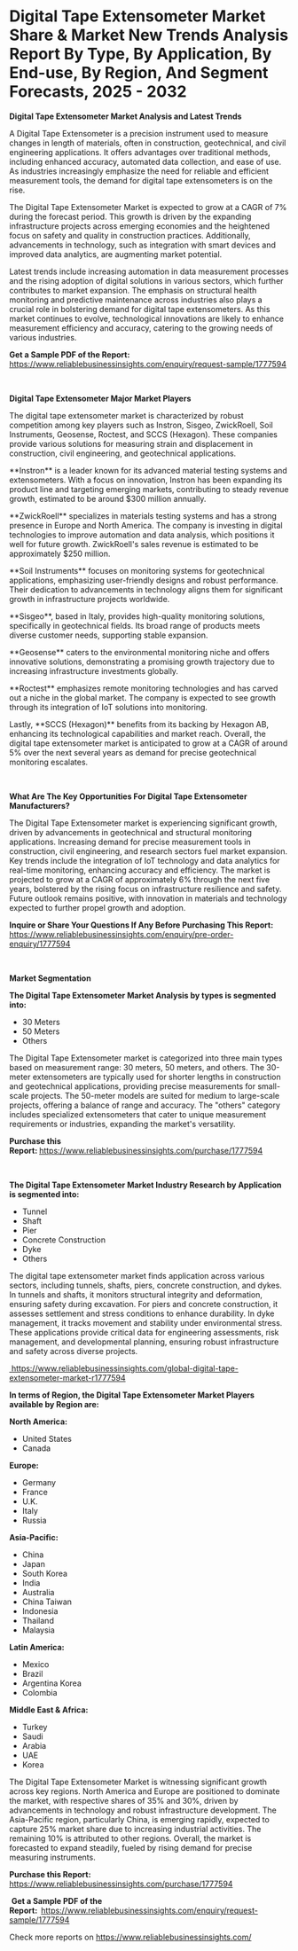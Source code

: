 <p><h1>Digital Tape Extensometer Market Share & Market New Trends Analysis Report By Type, By Application, By End-use, By Region, And Segment Forecasts, 2025 - 2032</h1></p><p><strong>Digital Tape Extensometer Market Analysis and Latest Trends</strong></p>
<p><p>A Digital Tape Extensometer is a precision instrument used to measure changes in length of materials, often in construction, geotechnical, and civil engineering applications. It offers advantages over traditional methods, including enhanced accuracy, automated data collection, and ease of use. As industries increasingly emphasize the need for reliable and efficient measurement tools, the demand for digital tape extensometers is on the rise.</p><p>The Digital Tape Extensometer Market is expected to grow at a CAGR of 7% during the forecast period. This growth is driven by the expanding infrastructure projects across emerging economies and the heightened focus on safety and quality in construction practices. Additionally, advancements in technology, such as integration with smart devices and improved data analytics, are augmenting market potential.</p><p>Latest trends include increasing automation in data measurement processes and the rising adoption of digital solutions in various sectors, which further contributes to market expansion. The emphasis on structural health monitoring and predictive maintenance across industries also plays a crucial role in bolstering demand for digital tape extensometers. As this market continues to evolve, technological innovations are likely to enhance measurement efficiency and accuracy, catering to the growing needs of various industries.</p></p>
<p><strong>Get a Sample PDF of the Report:&nbsp;</strong> <a href="https://www.reliablebusinessinsights.com/enquiry/request-sample/1777594?utm_campaign=2286&utm_medium=2&utm_source=Github&utm_content=ia&utm_term=18022025&utm_id=digital-tape-extensometer">https://www.reliablebusinessinsights.com/enquiry/request-sample/1777594</a></p>
<p>&nbsp;</p>
<p><strong>Digital Tape Extensometer Major Market Players</strong></p>
<p><p>The digital tape extensometer market is characterized by robust competition among key players such as Instron, Sisgeo, ZwickRoell, Soil Instruments, Geosense, Roctest, and SCCS (Hexagon). These companies provide various solutions for measuring strain and displacement in construction, civil engineering, and geotechnical applications.</p><p>**Instron** is a leader known for its advanced material testing systems and extensometers. With a focus on innovation, Instron has been expanding its product line and targeting emerging markets, contributing to steady revenue growth, estimated to be around $300 million annually.</p><p>**ZwickRoell** specializes in materials testing systems and has a strong presence in Europe and North America. The company is investing in digital technologies to improve automation and data analysis, which positions it well for future growth. ZwickRoell's sales revenue is estimated to be approximately $250 million.</p><p>**Soil Instruments** focuses on monitoring systems for geotechnical applications, emphasizing user-friendly designs and robust performance. Their dedication to advancements in technology aligns them for significant growth in infrastructure projects worldwide.</p><p>**Sisgeo**, based in Italy, provides high-quality monitoring solutions, specifically in geotechnical fields. Its broad range of products meets diverse customer needs, supporting stable expansion.</p><p>**Geosense** caters to the environmental monitoring niche and offers innovative solutions, demonstrating a promising growth trajectory due to increasing infrastructure investments globally.</p><p>**Roctest** emphasizes remote monitoring technologies and has carved out a niche in the global market. The company is expected to see growth through its integration of IoT solutions into monitoring.</p><p>Lastly, **SCCS (Hexagon)** benefits from its backing by Hexagon AB, enhancing its technological capabilities and market reach. Overall, the digital tape extensometer market is anticipated to grow at a CAGR of around 5% over the next several years as demand for precise geotechnical monitoring escalates.</p></p>
<p>&nbsp;</p>
<p><strong>What Are The Key Opportunities For Digital Tape Extensometer Manufacturers?</strong></p>
<p><p>The Digital Tape Extensometer market is experiencing significant growth, driven by advancements in geotechnical and structural monitoring applications. Increasing demand for precise measurement tools in construction, civil engineering, and research sectors fuel market expansion. Key trends include the integration of IoT technology and data analytics for real-time monitoring, enhancing accuracy and efficiency. The market is projected to grow at a CAGR of approximately 6% through the next five years, bolstered by the rising focus on infrastructure resilience and safety. Future outlook remains positive, with innovation in materials and technology expected to further propel growth and adoption.</p></p>
<p><strong>Inquire or Share Your Questions If Any Before Purchasing This Report:</strong> <a href="https://www.reliablebusinessinsights.com/enquiry/pre-order-enquiry/1777594?utm_campaign=2286&utm_medium=2&utm_source=Github&utm_content=ia&utm_term=18022025&utm_id=digital-tape-extensometer">https://www.reliablebusinessinsights.com/enquiry/pre-order-enquiry/1777594</a></p>
<p>&nbsp;</p>
<p><strong>Market Segmentation</strong></p>
<p><strong>The Digital Tape Extensometer Market Analysis by types is segmented into:</strong></p>
<p><ul><li>30 Meters</li><li>50 Meters</li><li>Others</li></ul></p>
<p><p>The Digital Tape Extensometer market is categorized into three main types based on measurement range: 30 meters, 50 meters, and others. The 30-meter extensometers are typically used for shorter lengths in construction and geotechnical applications, providing precise measurements for small-scale projects. The 50-meter models are suited for medium to large-scale projects, offering a balance of range and accuracy. The "others" category includes specialized extensometers that cater to unique measurement requirements or industries, expanding the market's versatility.</p></p>
<p><strong>Purchase this Report:&nbsp;</strong><a href="https://www.reliablebusinessinsights.com/purchase/1777594?utm_campaign=2286&utm_medium=2&utm_source=Github&utm_content=ia&utm_term=18022025&utm_id=digital-tape-extensometer">https://www.reliablebusinessinsights.com/purchase/1777594</a></p>
<p>&nbsp;</p>
<p><strong>The Digital Tape Extensometer Market Industry Research by Application is segmented into:</strong></p>
<p><ul><li>Tunnel</li><li>Shaft</li><li>Pier</li><li>Concrete Construction</li><li>Dyke</li><li>Others</li></ul></p>
<p><p>The digital tape extensometer market finds application across various sectors, including tunnels, shafts, piers, concrete construction, and dykes. In tunnels and shafts, it monitors structural integrity and deformation, ensuring safety during excavation. For piers and concrete construction, it assesses settlement and stress conditions to enhance durability. In dyke management, it tracks movement and stability under environmental stress. These applications provide critical data for engineering assessments, risk management, and developmental planning, ensuring robust infrastructure and safety across diverse projects.</p></p>
<p><a href="https://www.reliablebusinessinsights.com/global-digital-tape-extensometer-market-r1777594?utm_campaign=2286&utm_medium=2&utm_source=Github&utm_content=ia&utm_term=18022025&utm_id=digital-tape-extensometer">&nbsp;https://www.reliablebusinessinsights.com/global-digital-tape-extensometer-market-r1777594</a></p>
<p><strong>In terms of Region, the Digital Tape Extensometer Market Players available by Region are:</strong></p>
<p>
    <p> <strong> North America: </strong>
        <ul>
            <li>United States</li>
            <li>Canada</li>
        </ul>
        </p> 
    <p> <strong> Europe: </strong>
        <ul>
            <li>Germany</li>
            <li>France</li>
            <li>U.K.</li>
            <li>Italy</li>
            <li>Russia</li>
        </ul>
        </p> 
    <p> <strong> Asia-Pacific: </strong>
        <ul>
            <li>China</li>
            <li>Japan</li>
            <li>South Korea</li>
            <li>India</li>
            <li>Australia</li>
            <li>China Taiwan</li>
            <li>Indonesia</li>
            <li>Thailand</li>
            <li>Malaysia</li>
        </ul>
        </p> 
    <p> <strong> Latin America: </strong>
        <ul>
            <li>Mexico</li>
            <li>Brazil</li>
            <li>Argentina Korea</li>
            <li>Colombia</li>
        </ul>
        </p> 
    <p> <strong> Middle East & Africa: </strong>
        <ul>
            <li>Turkey</li>
            <li>Saudi</li>
            <li>Arabia</li>
            <li>UAE</li>
            <li>Korea</li>
        </ul>
    </p>
    </p>
<p><p>The Digital Tape Extensometer Market is witnessing significant growth across key regions. North America and Europe are positioned to dominate the market, with respective shares of 35% and 30%, driven by advancements in technology and robust infrastructure development. The Asia-Pacific region, particularly China, is emerging rapidly, expected to capture 25% market share due to increasing industrial activities. The remaining 10% is attributed to other regions. Overall, the market is forecasted to expand steadily, fueled by rising demand for precise measuring instruments.</p></p>
<p><strong>Purchase this Report: </strong><a href="https://www.reliablebusinessinsights.com/purchase/1777594?utm_campaign=2286&utm_medium=2&utm_source=Github&utm_content=ia&utm_term=18022025&utm_id=digital-tape-extensometer">https://www.reliablebusinessinsights.com/purchase/1777594</a></p>
<p>&nbsp;<strong>Get a Sample PDF of the Report:&nbsp;&nbsp;</strong><a href="https://www.reliablebusinessinsights.com/enquiry/request-sample/1777594?utm_campaign=2286&utm_medium=2&utm_source=Github&utm_content=ia&utm_term=18022025&utm_id=digital-tape-extensometer">https://www.reliablebusinessinsights.com/enquiry/request-sample/1777594</a></p>
<p><strong></strong></p>
<p>Check more reports on <a href="https://www.reliablebusinessinsights.com/?utm_campaign=2286&utm_medium=2&utm_source=Github&utm_content=ia&utm_term=18022025&utm_id=digital-tape-extensometer">https://www.reliablebusinessinsights.com/</a></p>